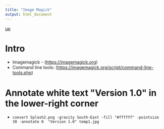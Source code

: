 ```yaml
---
title: "Image Magick"
output: html_document
---
```

[up](https://mikewise2718.github.io/markdowndocs/)

# Intro
- Imagemagick - (https://imagemagick.org)
 - Command line tools: (https://imagemagick.org/script/command-line-tools.php)

# Annotate white text "Version 1.0" in the lower-right corner
- `convert Splash2.png -gravity South-East -fill "#ffffff" -pointsize 30 -annotate 0  "Version 1.0" temp1.jpg`